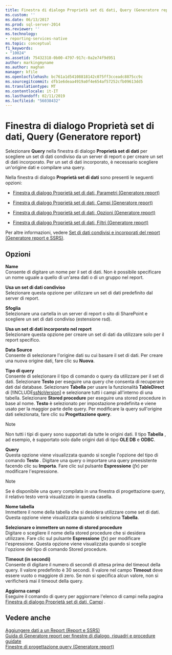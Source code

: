 ```yaml
---
title: Finestra di dialogo Proprietà set di dati, Query (Generatore report) | Microsoft Docs
ms.custom: ''
ms.date: 06/13/2017
ms.prod: sql-server-2014
ms.reviewer: ''
ms.technology:
- reporting-services-native
ms.topic: conceptual
f1_keywords:
- "10024"
ms.assetid: 75432318-0b00-4797-917c-0a2e74f9d951
author: markingmyname
ms.author: maghan
manager: kfile
ms.openlocfilehash: bc761a1d54108818142c075ff3cceadc8875cc9c
ms.sourcegitcommit: dfb1e6deaa4919a0f4e654af57252cfb09613dd5
ms.translationtype: MT
ms.contentlocale: it-IT
ms.lasthandoff: 02/11/2019
ms.locfileid: "56038432"
---
```

# <a name="dataset-properties-dialog-box-query-report-builder"></a>Finestra di dialogo Proprietà set di dati, Query (Generatore report)
  Selezionare **Query** nella finestra di dialogo **Proprietà set di dati** per scegliere un set di dati condiviso da un server di report o per creare un set di dati incorporato. Per un set di dati incorporato, è necessario scegliere un'origine dati e compilare una query.  
  
 Nella finestra di dialogo **Proprietà set di dati** sono presenti le seguenti opzioni:  
  
-   [Finestra di dialogo Proprietà set di dati, Parametri &#40;Generatore report&#41;](../dataset-properties-dialog-box-parameters-report-builder.md)  
  
-   [Finestra di dialogo Proprietà set di dati, Campi &#40;Generatore report&#41;](../dataset-properties-dialog-box-fields-report-builder.md)  
  
-   [Finestra di dialogo Proprietà set di dati, Opzioni &#40;Generatore report&#41;](dataset-properties-dialog-box-options-report-builder.md)  
  
-   [Finestra di dialogo Proprietà set di dati, Filtri &#40;Generatore report&#41;](../dataset-properties-dialog-box-filters-report-builder.md)  
  
 Per altre informazioni, vedere [Set di dati condivisi e incorporati del report &#40;Generatore report e SSRS&#41;](report-embedded-datasets-and-shared-datasets-report-builder-and-ssrs.md).  
  
## <a name="options"></a>Opzioni  
 **Name**  
 Consente di digitare un nome per il set di dati. Non è possibile specificare un nome uguale a quello di un'area dati o di un gruppo nel report.  
  
 **Usa un set di dati condiviso**  
 Selezionare questa opzione per utilizzare un set di dati predefinito dal server di report.  
  
 **Sfoglia**  
 Selezionare una cartella in un server di report o sito di SharePoint e scegliere un set di dati condiviso (estensione rsd).  
  
 **Usa un set di dati incorporato nel report**  
 Selezionare questa opzione per creare un set di dati da utilizzare solo per il report specifico.  
  
 **Data Source**  
 Consente di selezionare l'origine dati su cui basare il set di dati. Per creare una nuova origine dati, fare clic su **Nuova**.  
  
 **Tipo di query**  
 Consente di selezionare il tipo di comando o query da utilizzare per il set di dati. Selezionare **Testo** per eseguire una query che consenta di recuperare dati dal database. Selezionare **Tabella** per usare la funzionalità **TableDirect** di [!INCLUDE[ssNoVersion](../../includes/ssnoversion-md.md)] e selezionare tutti i campi all'interno di una tabella. Selezionare **Stored procedure** per eseguire una stored procedure in base al nome. **Testo** è selezionato per impostazione predefinita e viene usato per la maggior parte delle query. Per modificare la query sull'origine dati selezionata, fare clic su **Progettazione query**.  
  
> [!NOTE]  
>  Non tutti i tipi di query sono supportati da tutte le origini dati. Il tipo **Tabella** , ad esempio, è supportato solo dalle origini dati di tipo **OLE DB** e **ODBC**.  
  
 **Query**  
 Questa opzione viene visualizzata quando si sceglie l'opzione del tipo di comando **Testo** . Digitare una query o importare una query preesistente facendo clic su **Importa**. Fare clic sul pulsante **Espressione** (*fx*) per modificare l'espressione.  
  
> [!NOTE]  
>  Se è disponibile una query compilata in una finestra di progettazione query, il relativo testo verrà visualizzato in questa casella.  
  
 **Nome tabella**  
 Immettere il nome della tabella che si desidera utilizzare come set di dati. Questa opzione viene visualizzata quando si seleziona **Tabella**.  
  
 **Selezionare o immettere un nome di stored procedure**  
 Digitare o scegliere il nome della stored procedure che si desidera utilizzare. Fare clic sul pulsante **Espressione** (*fx*) per modificare l'espressione. Questa opzione viene visualizzata quando si sceglie l'opzione del tipo di comando Stored procedure.  
  
 **Timeout (in secondi)**  
 Consente di digitare il numero di secondi di attesa prima del timeout della query. Il valore predefinito è 30 secondi. Il valore nel campo **Timeout** deve essere vuoto o maggiore di zero. Se non si specifica alcun valore, non si verificherà mai il timeout della query.  
  
 **Aggiorna campi**  
 Eseguire il comando di query per aggiornare l'elenco di campi nella pagina [Finestra di dialogo Proprietà set di dati, Campi](../dataset-properties-dialog-box-fields-report-builder.md) .  
  
## <a name="see-also"></a>Vedere anche  
 [Aggiungere dati a un Report &#40;Report e SSRS&#41;](report-datasets-ssrs.md)   
 [Guida di Generatore report per finestre di dialogo, riquadri e procedure guidate](../report-builder-help-for-dialog-boxes-panes-and-wizards.md)   
 [Finestre di progettazione query &#40;Generatore report&#41;](../query-designers-report-builder.md)  
  
  
